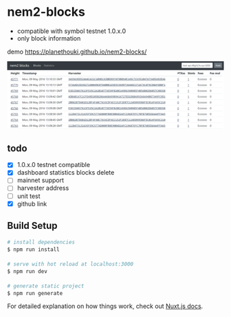 # nem2-blocks

- compatible with symbol testnet 1.0.x.0
- only block information

demo https://planethouki.github.io/nem2-blocks/

![block table screenshot](cap2.png)

## todo

- [x] 1.0.x.0 testnet compatible
- [x] dashboard statistics blocks delete
- [ ] mainnet support
- [ ] harvester address
- [ ] unit test
- [x] github link

## Build Setup

``` bash
# install dependencies
$ npm run install

# serve with hot reload at localhost:3000
$ npm run dev

# generate static project
$ npm run generate
```

For detailed explanation on how things work, check out [Nuxt.js docs](https://nuxtjs.org).
